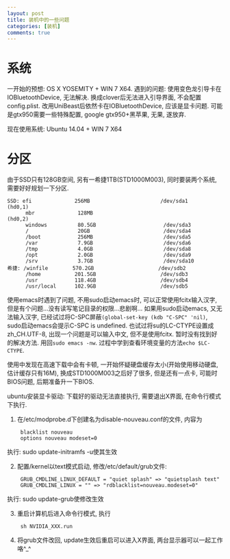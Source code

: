 ```yaml
---
layout: post
title: 装机中的一些问题
categories: [装机]
comments: true
---
```


系统
===
一开始的预想: OS X YOSEMITY + WIN 7 X64.
遇到的问题: 使用变色龙引导卡在IOBluetoothDevice, 无法解决. 换成clover后无法进入引导界面, 不会配置config.plist. 改用UniBeast后依然卡在IOBluetoothDevice, 应该是显卡问题. 可能是gtx950需要一些特殊配置, google gtx950+黑苹果, 无果, 遂放弃.

现在使用系统: Ubuntu 14.04 + WIN 7 X64

分区
===
由于SSD只有128GB空间, 另有一希捷1TB(STD1000M003), 同时要装两个系统, 需要好好规划一下分区.

    SSD: efi              256MB                       /dev/sda1         (hd0,1)
          mbr              128MB                                         (hd0,2)
          windows          80.5GB                      /dev/sda3
          /                20GB                        /dev/sda4
          /boot            256MB                       /dev/sda5
          /var             7.9GB                       /dev/sda6
          /tmp             4.0GB                       /dev/sda8
          /opt             2.0GB                       /dev/sda9
          /srv             3.7GB                       /dev/sda10
    希捷: /winfile        570.2GB                     /dev/sdb2
          /home           201.5GB                     /dev/sdb3
          /usr            118.4GB                     /dev/sdb4
          /usr/local      102.9GB                     /dev/sdb5

使用emacs时遇到了问题, 不用sudo启动emacs时, 可以正常使用fcitx输入汉字, 但是有个问题...没有读写笔记目录的权限...悲剧啊...
如果用sudo启动emacs, 又无法输入汉字, 已经试过将C-SPC屏蔽`(global-set-key (kdb "C-SPC" 'nil)`, sudo启动emacs会提示C-SPC is undefined. 也试过将su的LC-CTYPE设置成zh_CH.UTF-8, 出现一个问题是可以输入中文, 但不是使用fcitx. 暂时没有找到好的解决方法.
用回`sudo emacs -nw`. 过程中学到查看环境变量的方法`echo $LC-CTYPE`.

使用中发现在高速下载中会有卡顿, 一开始怀疑硬盘缓存太小(开始使用移动硬盘, 估计缓存只有16M), 换成STD1000M003之后好了很多, 但是还有一点卡, 可能时BIOS问题, 后期准备升一下BIOS.

ubuntu安装显卡驱动: 下载好的驱动无法直接执行, 需要退出X界面, 在命令行模式下执行.

1. 在/etc/modprobe.d下创建名为disable-nouveau.conf的文件, 内容为

        blacklist nouveau
        options nouveau modeset=0
执行: sudo update-initramfs -u使其生效

2. 配置/kernel以text模式启动, 修改/etc/default/grub文件:

        GRUB_CMDLINE_LINUX_DEFAULT = "quiet splash" => "quietsplash text"
        GRUB_CMDLINE_LINUX = "" => "rdblacklist=nouveau.modeset=0"
执行: sudo update-grub使修改生效

3. 重启计算机后进入命令行模式, 执行

        sh NVIDIA_XXX.run

4. 将grub文件改回, update生效后重启可以进入X界面, 两台显示器可以一起工作咯^_^

